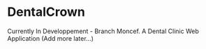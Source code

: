 # DentalCrown
Currently In Developpement - Branch Moncef.
A Dental Clinic Web Application (Add more later...)
